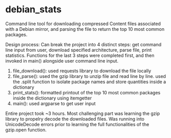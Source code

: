 # debian_stats

Command line tool for downloading compressed Content files associated with a Debian mirror, and parsing the file to return the top 10 most common packages.

Design process:
Can break the project into 4 distinct steps: get command line input from user, download specified architecture, parse file, print statistics.
Functions for the last 3 steps were completed first, and then invoked in main() alongside user command line input.

1. file_download(): used requests library to download the file locally
2. file_parse(): used the gzip library to unzip file and read line by line. used the .split function to isolate package names and store quantities inside a dictionary
3. print_stats(): formatted printout of the top 10 most common packages inside the dictionary using itemgetter
4. main(): used argparse to get user input

Entire project took ~3 hours. Most challenging part was learning the gzip library to propelry decode the downloaded files. Was running into UnicodeDecode errors prior to learning the full functionalities of the gzip.open function.
